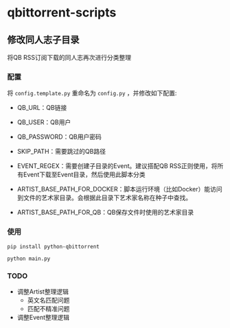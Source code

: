 # qbittorrent-scripts

## 修改同人志子目录

将QB RSS订阅下载的同人志再次进行分类整理

### 配置

将 `config.template.py` 重命名为 `config.py` ，并修改如下配置:

- QB_URL：QB链接
- QB_USER：QB用户
- QB_PASSWORD：QB用户密码
- SKIP_PATH：需要跳过的QB路径

- EVENT_REGEX：需要创建子目录的Event。建议搭配QB RSS正则使用，将所有Event下载至Event目录，然后使用此脚本分类

- ARTIST_BASE_PATH_FOR_DOCKER：脚本运行环境（比如Docker）能访问到文件的艺术家目录。会根据此目录下艺术家名称在种子中查找。
- ARTIST_BASE_PATH_FOR_QB：QB保存文件时使用的艺术家目录



### 使用

```shell
pip install python-qbittorrent

python main.py
```

### TODO

- 调整Artist整理逻辑
    - 英文名匹配问题
    - 匹配不精准问题
- 调整Event整理逻辑
